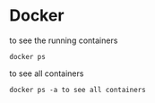 # Docker 
to see the running containers 
```
docker ps
```
to see all containers
```
docker ps -a to see all containers 
```
